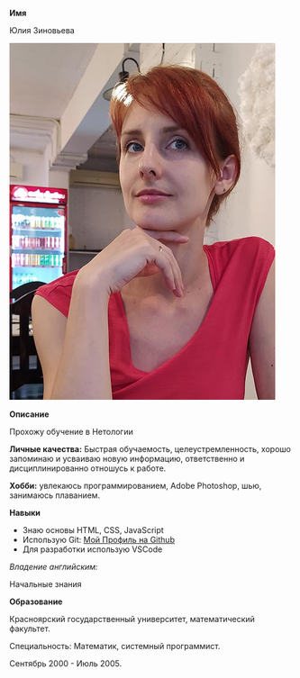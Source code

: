 **Имя**

Юлия Зиновьева

![](/img/foto.jpg "Мое фото")

**Описание**

Прохожу обучение в Нетологии 

**Личные качества:**
Быстрая обучаемость, целеустремленность, хорошо запоминаю и усваиваю новую информацию, ответственно и дисциплинированно отношусь к работе.

**Хобби:** увлекаюсь программированием, Adobe Photoshop, шью, занимаюсь плаванием.

**Навыки**

* Знаю основы HTML, CSS, JavaScript
* Использую Git: [Мой Профиль на Github](https://github.com/YuliaZin)   
* Для разработки использую VSCode

*Владение английским:*

Начальные знания

**Образование**

Красноярский государственный университет, математический факультет.

Специальность: Математик, системный программист.

Сентябрь 2000 - Июль 2005.